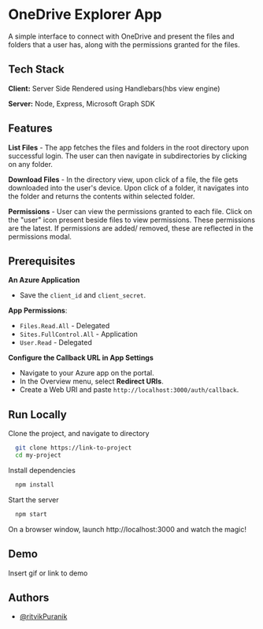 
# OneDrive Explorer App

A simple interface to connect with OneDrive and present the files and folders that a user has, along with the permissions granted for the files.

## Tech Stack
**Client:** Server Side Rendered using Handlebars(hbs view engine)

**Server:** Node, Express, Microsoft Graph SDK

## Features

 **List Files** - The app fetches the files and folders in the root directory upon successful login. The user can then navigate in subdirectories by clicking on any folder.

 **Download Files** - In the directory view, upon click of a file, the file gets downloaded into the user's device. Upon click of a folder, it navigates into the folder and returns the contents within selected folder.

 **Permissions** - User can view the permissions granted to each file. Click on the "user" icon present beside files to view permissions. These permissions are the latest. If permissions are added/ removed, these are reflected in the permissions modal.

## Prerequisites

 **An Azure Application**
   - Save the `client_id` and `client_secret`.

 **App Permissions**:
   - `Files.Read.All` - Delegated
   - `Sites.FullControl.All` - Application
   - `User.Read` - Delegated

 **Configure the Callback URL in App Settings**
   - Navigate to your Azure app on the portal.
   - In the Overview menu, select **Redirect URIs**.
   - Create a Web URI and paste `http://localhost:3000/auth/callback`.


## Run Locally

Clone the project, and navigate to directory

```bash
  git clone https://link-to-project
  cd my-project
```

Install dependencies

```bash
  npm install
```

Start the server

```bash
  npm start
```
On a browser window, launch http://localhost:3000 and watch the magic!

## Demo

Insert gif or link to demo


## Authors

- [@ritvikPuranik](https://github.com/ritvikPuranik)

